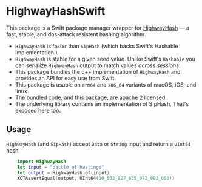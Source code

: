 # HighwayHashSwift

This package is a Swift package manager wrapper for [HighwayHash](https://github.com/google/highwayhash) — a fast, stable, and dos-attack resistent hashing algorithm.

* `HighwayHash` is faster than `SipHash` (which backs Swift's Hashable implementation.)
* `HighwayHash` is stable for a given seed value. Unlike Swift's `Hashable` you can serialize `HighwayHash` output to match values _across sessions_.
* This package bundles the c++ implementation of `HighwayHash` and provides an API for easy use from Swift.
* This package is usable on `arm64` and `x86_64` variants of macOS, iOS, and linux.
* The bundled code, and this package, are apache 2 licensed.
* The underlying library contains an implementation of SipHash. That's exposed here too.

## Usage

`HighwayHash` (and `SipHash`) accept `Data` or `String` input and return a `UInt64` hash.

```swift
    import HighwayHash
    let input = "battle of hastings"
    let output = HighwayHash.of(input)
    XCTAssertEqual(output, UInt64(10_502_827_635_072_092_050))
```
